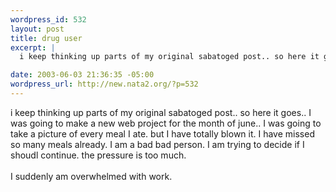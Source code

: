 ```yaml
--- 
wordpress_id: 532
layout: post
title: drug user
excerpt: |
  i keep thinking up parts of my original sabatoged post.. so here it goes.. I was going to make a new web project for the month of june.. I was going to take a picture of every meal I ate. but I have totally blown it. I have missed so many meals already. I am a bad bad person. I am trying to decide if I shoudl continue. the pressure is too much. I suddenly am overwhelmed with work.

date: 2003-06-03 21:36:35 -05:00
wordpress_url: http://new.nata2.org/?p=532
---
```

i keep thinking up parts of my original sabatoged post.. so here it goes.. I was going to make a new web project for the month of june.. I was going to take a picture of every meal I ate. but I have totally blown it. I have missed so many meals already. I am a bad bad person. I am trying to decide if I shoudl continue. the pressure is too much.<br/><br/> I suddenly am overwhelmed with work.
